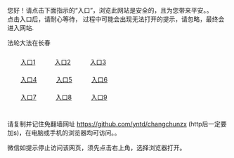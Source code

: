 您好！请点击下面指示的“入口”，浏览此网站是安全的，且为您带来平安。。 <br/>
点击入口后，请耐心等待， 过程中可能会出现无法打开的提示，请忽略，最终会进入网站. </br>

法轮大法在长春<br/>
<div style="padding:10px"><a style="margin:20px" target="_blank" href="https://deka7rfqzhg0.cloudfront.net/2Qpsp?fzpsf" id="ccLink1" rel="nofollow">入口1</a> <a target="_blank" style="margin:20px" href="https://d1sp68ynevs3du.cloudfront.net/2Qpsp?tgphut" id="ccLink2" rel="nofollow">入口2</a> <a style="margin:20px" target="_blank" href="https://d2d2v2eaf9jdc7.cloudfront.net/2Qpsp?pttxkgdt" id="ccLink3" rel="nofollow">入口3</a></div>

<div style="padding:10px" ><a style="margin:20px" target="_blank" href="https://deka7rfqzhg0.cloudfront.net/2Qpsp?fzpsf" id="ccLink4" rel="nofollow">入口4</a> <a style="margin:20px" href="https://d1sp68ynevs3du.cloudfront.net/2Qpsp?tgphut" target="_blank" id="ccLink5" rel="nofollow">入口5</a> <a style="margin:20px" href="https://d2d2v2eaf9jdc7.cloudfront.net/2Qpsp?pttxkgdt" target="_blank" id="ccLink6" rel="nofollow">入口6</a></div>

<div style="padding:10px"><a style="margin:20px" target="_blank" href="https://deka7rfqzhg0.cloudfront.net/2Qpsp?fzpsf" id="ccLink7" rel="nofollow">入口7</a> <a style="margin:20px" href="https://d1sp68ynevs3du.cloudfront.net/2Qpsp?tgphut" target="_blank" id="ccLink8" rel="nofollow">入口8</a> <a style="margin:20px" target="_blank" href="https://d2d2v2eaf9jdc7.cloudfront.net/2Qpsp?pttxkgdt" id="ccLink9" rel="nofollow">入口9</a></div>

<br/>



请复制并记住免翻墙网址 https://github.com/yntd/changchunzx (http后一定要加s)，在电脑或手机的浏览器均可访问。。<br/>

微信如提示停止访问该网页，须先点击右上角，选择浏览器打开。
